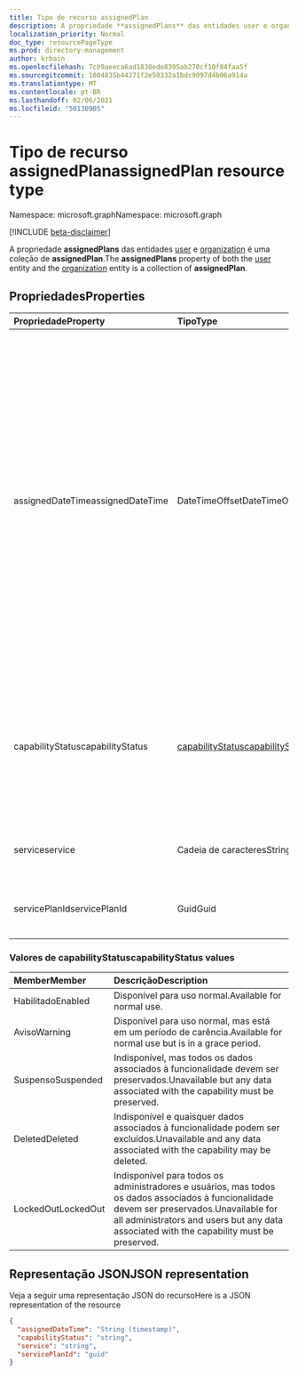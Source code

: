 ```yaml
---
title: Tipo de recurso assignedPlan
description: A propriedade **assignedPlans** das entidades user e organization é uma coleção de **assignedPlan**.
localization_priority: Normal
doc_type: resourcePageType
ms.prod: directory-management
author: krbain
ms.openlocfilehash: 7cb9aeeca6ad1838ede8395ab270cf10f84faa5f
ms.sourcegitcommit: 1004835b44271f2e50332a1bdc9097d4b06a914a
ms.translationtype: MT
ms.contentlocale: pt-BR
ms.lasthandoff: 02/06/2021
ms.locfileid: "50130905"
---
```

# <a name="assignedplan-resource-type"></a><span data-ttu-id="44d1a-103">Tipo de recurso assignedPlan</span><span class="sxs-lookup"><span data-stu-id="44d1a-103">assignedPlan resource type</span></span>

<span data-ttu-id="44d1a-104">Namespace: microsoft.graph</span><span class="sxs-lookup"><span data-stu-id="44d1a-104">Namespace: microsoft.graph</span></span>

[!INCLUDE [beta-disclaimer](../../includes/beta-disclaimer.md)]

<span data-ttu-id="44d1a-105">A propriedade **assignedPlans** das entidades [user](user.md) e [organization](organization.md) é uma coleção de **assignedPlan**.</span><span class="sxs-lookup"><span data-stu-id="44d1a-105">The **assignedPlans** property of both the [user](user.md) entity and the [organization](organization.md) entity is a collection of **assignedPlan**.</span></span>


## <a name="properties"></a><span data-ttu-id="44d1a-106">Propriedades</span><span class="sxs-lookup"><span data-stu-id="44d1a-106">Properties</span></span>

| <span data-ttu-id="44d1a-107">Propriedade</span><span class="sxs-lookup"><span data-stu-id="44d1a-107">Property</span></span>     | <span data-ttu-id="44d1a-108">Tipo</span><span class="sxs-lookup"><span data-stu-id="44d1a-108">Type</span></span>   |<span data-ttu-id="44d1a-109">Descrição</span><span class="sxs-lookup"><span data-stu-id="44d1a-109">Description</span></span>|
|:---------------|:--------|:----------|
|<span data-ttu-id="44d1a-110">assignedDateTime</span><span class="sxs-lookup"><span data-stu-id="44d1a-110">assignedDateTime</span></span>|<span data-ttu-id="44d1a-111">DateTimeOffset</span><span class="sxs-lookup"><span data-stu-id="44d1a-111">DateTimeOffset</span></span>|<span data-ttu-id="44d1a-p101">A data e hora em que o plano foi atribuído; por exemplo: 2013-01-02T19:32:30Z. O tipo Timestamp representa informações de data e hora usando o formato ISO 8601 e está sempre no horário UTC. Por exemplo, meia-noite em UTC no dia 1º de janeiro de 2014 teria esta aparência: `'2014-01-01T00:00:00Z'`</span><span class="sxs-lookup"><span data-stu-id="44d1a-p101">The date and time at which the plan was assigned; for example: 2013-01-02T19:32:30Z. The Timestamp type represents date and time information using ISO 8601 format and is always in UTC time. For example, midnight UTC on Jan 1, 2014 would look like this: `'2014-01-01T00:00:00Z'`</span></span>|
|<span data-ttu-id="44d1a-115">capabilityStatus</span><span class="sxs-lookup"><span data-stu-id="44d1a-115">capabilityStatus</span></span>|[<span data-ttu-id="44d1a-116">capabilityStatus</span><span class="sxs-lookup"><span data-stu-id="44d1a-116">capabilityStatus</span></span>](#capabilitystatus-values)|<span data-ttu-id="44d1a-117">Condição da atribuição de recursos.</span><span class="sxs-lookup"><span data-stu-id="44d1a-117">Condition of the capability assignment.</span></span> <span data-ttu-id="44d1a-118">Os valores possíveis `Enabled` são , , , `Warning` `Suspended` `Deleted` `LockedOut` .</span><span class="sxs-lookup"><span data-stu-id="44d1a-118">The possible values are `Enabled`, `Warning`, `Suspended`, `Deleted`, `LockedOut`.</span></span>|
|<span data-ttu-id="44d1a-119">service</span><span class="sxs-lookup"><span data-stu-id="44d1a-119">service</span></span>|<span data-ttu-id="44d1a-120">Cadeia de caracteres</span><span class="sxs-lookup"><span data-stu-id="44d1a-120">String</span></span>|<span data-ttu-id="44d1a-121">O nome do serviço; por exemplo, "Exchange".</span><span class="sxs-lookup"><span data-stu-id="44d1a-121">The name of the service; for example, “Exchange”.</span></span>|
|<span data-ttu-id="44d1a-122">servicePlanId</span><span class="sxs-lookup"><span data-stu-id="44d1a-122">servicePlanId</span></span>|<span data-ttu-id="44d1a-123">Guid</span><span class="sxs-lookup"><span data-stu-id="44d1a-123">Guid</span></span>|<span data-ttu-id="44d1a-124">Um GUID que identifica o plano de serviço.</span><span class="sxs-lookup"><span data-stu-id="44d1a-124">A GUID that identifies the service plan.</span></span>|


### <a name="capabilitystatus-values"></a><span data-ttu-id="44d1a-125">Valores de capabilityStatus</span><span class="sxs-lookup"><span data-stu-id="44d1a-125">capabilityStatus values</span></span>

| <span data-ttu-id="44d1a-126">Member</span><span class="sxs-lookup"><span data-stu-id="44d1a-126">Member</span></span> | <span data-ttu-id="44d1a-127">Descrição</span><span class="sxs-lookup"><span data-stu-id="44d1a-127">Description</span></span>  |
|:---------------|:--------|
| <span data-ttu-id="44d1a-128">Habilitado</span><span class="sxs-lookup"><span data-stu-id="44d1a-128">Enabled</span></span> | <span data-ttu-id="44d1a-129">Disponível para uso normal.</span><span class="sxs-lookup"><span data-stu-id="44d1a-129">Available for normal use.</span></span> |
| <span data-ttu-id="44d1a-130">Aviso</span><span class="sxs-lookup"><span data-stu-id="44d1a-130">Warning</span></span> | <span data-ttu-id="44d1a-131">Disponível para uso normal, mas está em um período de carência.</span><span class="sxs-lookup"><span data-stu-id="44d1a-131">Available for normal use but is in a grace period.</span></span> |
| <span data-ttu-id="44d1a-132">Suspenso</span><span class="sxs-lookup"><span data-stu-id="44d1a-132">Suspended</span></span> | <span data-ttu-id="44d1a-133">Indisponível, mas todos os dados associados à funcionalidade devem ser preservados.</span><span class="sxs-lookup"><span data-stu-id="44d1a-133">Unavailable but any data associated with the capability must be preserved.</span></span> |
| <span data-ttu-id="44d1a-134">Deleted</span><span class="sxs-lookup"><span data-stu-id="44d1a-134">Deleted</span></span> | <span data-ttu-id="44d1a-135">Indisponível e quaisquer dados associados à funcionalidade podem ser excluídos.</span><span class="sxs-lookup"><span data-stu-id="44d1a-135">Unavailable and any data associated with the capability may be deleted.</span></span> |
| <span data-ttu-id="44d1a-136">LockedOut</span><span class="sxs-lookup"><span data-stu-id="44d1a-136">LockedOut</span></span> | <span data-ttu-id="44d1a-137">Indisponível para todos os administradores e usuários, mas todos os dados associados à funcionalidade devem ser preservados.</span><span class="sxs-lookup"><span data-stu-id="44d1a-137">Unavailable for all administrators and users but any data associated with the capability must be preserved.</span></span> |

## <a name="json-representation"></a><span data-ttu-id="44d1a-138">Representação JSON</span><span class="sxs-lookup"><span data-stu-id="44d1a-138">JSON representation</span></span>

<span data-ttu-id="44d1a-139">Veja a seguir uma representação JSON do recurso</span><span class="sxs-lookup"><span data-stu-id="44d1a-139">Here is a JSON representation of the resource</span></span>

<!-- {
  "blockType": "resource",
  "optionalProperties": [

  ],
  "@odata.type": "microsoft.graph.assignedPlan"
}-->

```json
{
  "assignedDateTime": "String (timestamp)",
  "capabilityStatus": "string",
  "service": "string",
  "servicePlanId": "guid"
}

```

<!-- uuid: 8fcb5dbc-d5aa-4681-8e31-b001d5168d79
2015-10-25 14:57:30 UTC -->
<!--
{
  "type": "#page.annotation",
  "description": "assignedPlan resource",
  "keywords": "",
  "section": "documentation",
  "tocPath": "",
  "suppressions": []
}
-->


